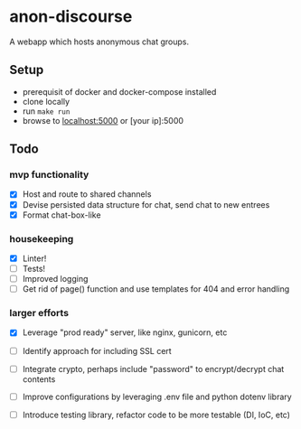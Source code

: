 # anon-discourse   

A webapp which hosts anonymous chat groups.

## Setup

- prerequisit of docker and docker-compose installed
- clone locally
- run `make run`
- browse to [localhost:5000](http://localhost:5000) or [your ip]:5000

## Todo


### mvp functionality
- [x] Host and route to shared channels
- [x] Devise persisted data structure for chat, send chat to new entrees
- [x] Format chat-box-like

### housekeeping
- [x] Linter! 
- [ ] Tests!
- [ ] Improved logging
- [ ] Get rid of page() function and use templates for 404 and error handling

### larger efforts
- [x] Leverage "prod ready" server, like nginx, gunicorn, etc
- [ ] Identify approach for including SSL cert 
- [ ] Integrate crypto, perhaps include "password" to encrypt/decrypt chat contents
- [ ] Improve configurations by leveraging .env file and python dotenv library
- [ ] Introduce testing library, refactor code to be more testable (DI, IoC, etc)

